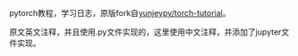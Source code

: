 pytorch教程，学习日志，原版fork自[yunjeypy/torch-tutorial](https://github.com/yunjey/pytorch-tutorial)。

原文英文注释，并且使用.py文件实现的，这里使用中文注释，并添加了jupyter文件实现。
